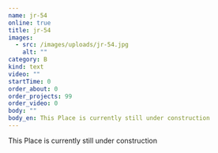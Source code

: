 ```yaml
---
name: jr-54
online: true
title: jr-54
images:
  - src: /images/uploads/jr-54.jpg
    alt: ""
category: B
kind: text
video: ""
startTime: 0
order_about: 0
order_projects: 99
order_video: 0
body: ""
body_en: This Place is currently still under construction
---
```

This Place is currently still under construction